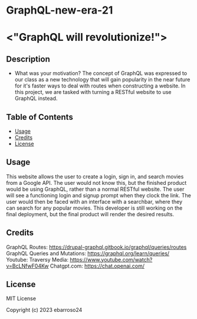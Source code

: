 # GraphQL-new-era-21
# <"GraphQL will revolutionize!">

## Description

- What was your motivation? The concept of GraphQL was expressed to our class as a new technology that will gain popularity in the near future for it's faster ways to deal with routes when constructing a website. In this project, we are tasked with turning a RESTful website to use GraphQL instead. 

## Table of Contents

- [Usage](#usage)
- [Credits](#credits)
- [License](#license)


## Usage

This website allows the user to create a login, sign in, and search movies from a Google API. The user would not know this, but the finished product would be using GraphQL, rather than a normal RESTful website. The user will see a functioning login and signup prompt when they clock the link. The user would then be faced with an interface with a searchbar, where they can search for any popular movies. This developer is still working on the final deployment, but the final product will render the desired results.


## Credits

GraphQL Routes: https://drupal-graphql.gitbook.io/graphql/queries/routes
GraphQL Queries and Mutations: https://graphql.org/learn/queries/
Youtube: Traversy Media: https://www.youtube.com/watch?v=BcLNfwF04Kw
Chatgpt.com: https://chat.openai.com/

## License
MIT License

Copyright (c) 2023 ebarroso24
